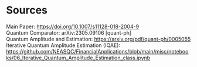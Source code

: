 # Sources
Main Paper: https://doi.org/10.1007/s11128-018-2004-9
<br>
Quantum Comparator: arXiv:2305.09106 [quant-ph]
<br>
Quantum Amplitude and Estimation: https://arxiv.org/pdf/quant-ph/0005055
Iterative Quantum Amplitude Estimation (IQAE): https://github.com/NEASQC/FinancialApplications/blob/main/misc/notebooks/06_Iterative_Quantum_Amplitude_Estimation_class.ipynb
